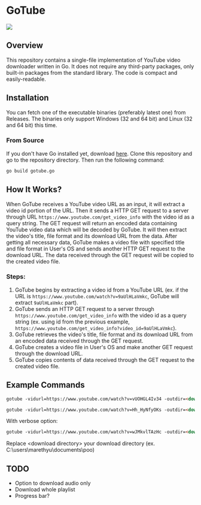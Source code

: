 # GoTube

![](https://img.shields.io/badge/version-v1.0-blue)

## Overview

This repository contains a single-file implementation of YouTube video downloader written in Go. It does not require any third-party packages, only built-in packages from the standard library. The code is compact and easily-readable.

## Installation

You can fetch one of the executable binaries (preferably latest one) from Releases. The binaries only support Windows (32 and 64 bit) and Linux (32 and 64 bit) this time.

### From Source

If you don't have Go installed yet, download [here](https://golang.org/dl/). Clone this repository and go to the repository directory.
Then run the following command:
```markdown
go build gotube.go
```

## How It Works?

When GoTube receives a YouTube video URL as an input, it will extract a video id portion of the URL. Then it sends a HTTP GET request to a server through URL ```https://www.youtube.com/get_video_info``` with the video id as a query string. The GET request will return an encoded data containing YouTube video data which will be decoded by GoTube. It will then extract the video's title, file format and its download URL from the data. After getting all necessary data, GoTube makes a video file with specified title and file format in User's OS and sends another HTTP GET request to the download URL. The data received through the GET request will be copied to the created video file.

### Steps:

1. GoTube begins by extracting a video id from a YouTube URL (ex. if the URL is ```https://www.youtube.com/watch?v=9aUlHLaVmkc```, GoTube will extract ```9aUlHLaVmkc``` part).
2. GoTube sends an HTTP GET request to a server through ```https://www.youtube.com/get_video_info``` with the video id as a query string (ex. using id from the previous example, ```https://www.youtube.com/get_video_info?video_id=9aUlHLaVmkc```).
3. GoTube retrieves the video's title, file format and its download URL from an encoded data received through the GET request.
4. GoTube creates a video file in User's OS and make another GET request through the download URL.
5. GoTube copies contents of data received through the GET request to the created video file.

## Example Commands

```markdown
gotube -vidurl=https://www.youtube.com/watch?v=vUOHGL4Iv34 -outdir=<download directory>
```

```markdown
gotube -vidurl=https://www.youtube.com/watch?v=Hh_HyNfyOKs -outdir=<download directory>
```

With verbose option:
```markdown
gotube -vidurl=https://www.youtube.com/watch?v=wJMkvlTAzHc -outdir=<download directory> -v
```

Replace \<download directory\> your download directory (ex. C:\users\marethyu\documents\poo)

## TODO
 - Option to download audio only
 - Download whole playlist
 - Progress bar?
